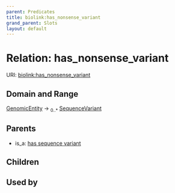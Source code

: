 ```yaml
---
parent: Predicates
title: biolink:has_nonsense_variant
grand_parent: Slots
layout: default
---
```


# Relation: has_nonsense_variant




URI: [biolink:has_nonsense_variant](https://w3id.org/biolink/vocab/has_nonsense_variant)

## Domain and Range

[GenomicEntity](GenomicEntity.md) ->  <sub>0..\*</sub> [SequenceVariant](SequenceVariant.md)

## Parents

 *  is_a: [has sequence variant](has_sequence_variant.md)

## Children


## Used by

